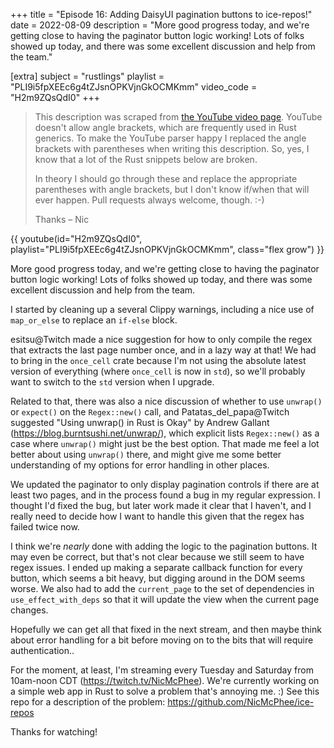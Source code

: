 +++
title = "Episode 16: Adding DaisyUI pagination buttons to ice-repos!"
date = 2022-08-09
description = "More good progress today, and we're getting close to having the paginator button logic working! Lots of folks showed up today, and there was some excellent discussion and help from the team."

[extra]
subject = "rustlings"
playlist = "PLI9i5fpXEEc6g4tZJsnOPKVjnGkOCMKmm"
video_code = "H2m9ZQsQdI0"
+++

> This description was scraped from
> [the YouTube video page](https://www.youtube.com/watch?v=H2m9ZQsQdI0&list=PLI9i5fpXEEc6g4tZJsnOPKVjnGkOCMKmm).
> YouTube doesn't allow angle brackets, which are frequently used
> in Rust generics. To make the YouTube parser happy I replaced the
> angle brackets with parentheses when writing this description.
> So, yes, I know that a lot of the Rust snippets below are broken.
>
> In theory I should go through these and replace
> the appropriate parentheses with angle brackets, but I don't
> know if/when that will ever happen. Pull requests always
> welcome, though. :-)
>
> Thanks – Nic

<div>
 {{ 
    youtube(id="H2m9ZQsQdI0", playlist="PLI9i5fpXEEc6g4tZJsnOPKVjnGkOCMKmm", class="flex grow")
 }} 
</div>

More good progress today, and we're getting close to having the paginator button logic working! Lots of folks showed up today, and there was some excellent discussion and help from the team.

I started by cleaning up a several Clippy warnings, including a nice use of `map_or_else` to replace an `if-else` block.

esitsu@Twitch made a nice suggestion for how to only compile the regex that extracts the last page number once, and in a lazy way at that! We had to bring in the `once_cell` crate because I'm not using the absolute latest version of everything (where `once_cell` is now in `std`), so we'll probably want to switch to the `std` version when I upgrade.

Related to that, there was also a nice discussion of whether to use `unwrap()` or `expect()` on the `Regex::new()` call, and Patatas_del_papa@Twitch suggested "Using unwrap() in Rust is Okay" by Andrew Gallant (https://blog.burntsushi.net/unwrap/), which explicit lists `Regex::new()` as a case where `unwrap()` might just be the best option. That made me feel a lot better about using `unwrap()` there, and might give me some better understanding of my options for error handling in other places.

We updated the paginator to only display pagination controls if there are at least two pages, and in the process found a bug in my regular expression. I thought I'd fixed the bug, but later work made it clear that I haven't, and I really need to decide how I want to handle this given that the regex has failed twice now.

I think we're _nearly_ done with adding the logic to the pagination buttons. It may even be correct, but that's not clear because we still seem to have regex issues. I ended up making a separate callback function for every button, which seems a bit heavy, but digging around in the DOM seems worse. We also had to add the `current_page` to the set of dependencies in `use_effect_with_deps` so that it will update the view when the current page changes.

Hopefully we can get all that fixed in the next stream, and then maybe think about error handling for a bit before moving on to the bits that will require authentication..

For the moment, at least, I'm streaming every Tuesday and Saturday from 10am-noon CDT (https://twitch.tv/NicMcPhee). We're currently working on a simple web app in Rust to solve a problem that's annoying me. :) See this repo for a description of the problem: https://github.com/NicMcPhee/ice-repos

Thanks for watching!
